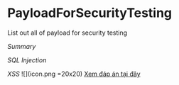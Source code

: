 # PayloadForSecurityTesting
List out all of payload for security testing

*Summary*

_SQL Injection_

_XSS_ 
![](icon.png =20x20) [Xem đáp án tại đây](Q1.md)
